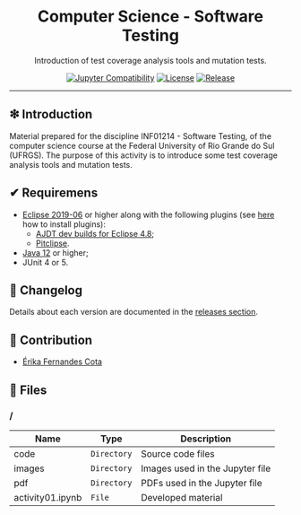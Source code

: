 <h1 align='center'>Computer Science - Software Testing</h1>
<p align='center'>Introduction of test coverage analysis tools and mutation tests.</p>
<p align="center">
	<a href="https://jupyter-notebook.readthedocs.io/en/stable/"><img src="https://img.shields.io/badge/Jupyter-Notebook-D0008F.svg" alt="Jupyter Compatibility"></a>
	<a href="https://github.com/williamniemiec/cs-software-testing/blob/master/LICENSE"><img src="https://img.shields.io/github/license/williamniemiec/cs-software-testing" alt="License"></a>
	<a href="https://github.com/williamniemiec/cs-software-testing/releases"><img src="https://img.shields.io/github/v/release/williamniemiec/cs-software-testing" alt="Release"></a>
</p>
<hr />

## ❇ Introduction
Material prepared for the discipline INF01214 - Software Testing, of the computer science course at the Federal University of Rio Grande do Sul (UFRGS). The purpose of this activity is to introduce some test coverage analysis tools and mutation tests.

## ✔ Requiremens
- [Eclipse 2019-06](https://www.eclipse.org/downloads/packages/release/2019-06) or higher along with the following plugins (see [here](http://demoiselle.sourceforge.net/docs/tools/nimble/1.2.1/html/eclipse.html) how to install plugins):
  - [AJDT dev builds for Eclipse 4.8](http://download.eclipse.org/tools/ajdt/48/dev/update);
  - [Pitclipse](https://marketplace.eclipse.org/content/pitclipse).
- [Java 12](https://www.oracle.com/java/technologies/javase/jdk12-archive-downloads.html) or higher;
- JUnit 4 or 5.

## 🚩 Changelog
Details about each version are documented in the [releases section](https://github.com/williamniemiec/cs-software-testing/releases).

## 🤝 Contribution
- [Érika Fernandes Cota](https://www.inf.ufrgs.br/site/docente/erika-fernandes-cota/)

## 📁 Files

### /
|        Name        |Type|Description|
|----------------|-------------------------------|-----------------------------|
|code |`Directory`|Source code files|
|images   |`Directory`| Images used in the Jupyter file |
|pdf   |`Directory`| PDFs used in the Jupyter file |
| activity01.ipynb | `File` | Developed material |
